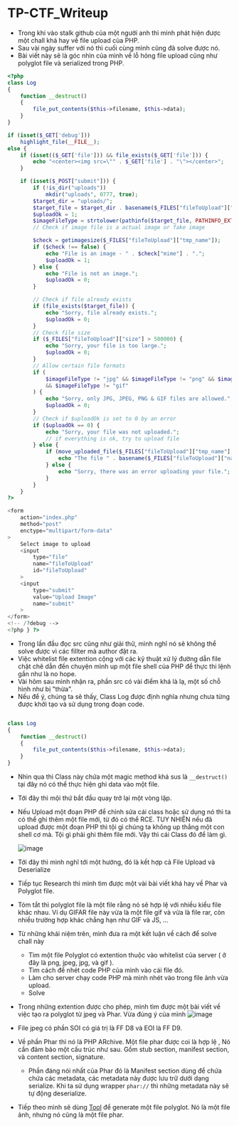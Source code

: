 # TP-CTF_Writeup

- Trong khi vào stalk github của một người anh thì mình phát hiện được một chall khá hay về file upload của PHP.
- Sau vài ngày suffer với nó thì cuối cùng mình cũng đã solve được nó.
- Bài viết này sẽ là góc nhìn của mình về lỗ hỏng file upload cũng như polyglot file và serialized trong PHP.

```php
<?php
class Log
{
    function __destruct()
    {
        file_put_contents($this->filename, $this->data);
    }
}

if (isset($_GET['debug']))
    highlight_file(__FILE__);
else {
    if (isset(($_GET['file'])) && file_exists($_GET['file'])) {
        echo "<center><img src=\"" . $_GET['file'] . "\"></center>";
    }

    if (isset($_POST["submit"])) {
        if (!is_dir("uploads"))
            mkdir("uploads", 0777, true);
        $target_dir = "uploads/";
        $target_file = $target_dir . basename($_FILES["fileToUpload"]["name"]);
        $uploadOk = 1;
        $imageFileType = strtolower(pathinfo($target_file, PATHINFO_EXTENSION));
        // Check if image file is a actual image or fake image

        $check = getimagesize($_FILES["fileToUpload"]["tmp_name"]);
        if ($check !== false) {
            echo "File is an image - " . $check["mime"] . ".";
            $uploadOk = 1;
        } else {
            echo "File is not an image.";
            $uploadOk = 0;
        }

        // Check if file already exists
        if (file_exists($target_file)) {
            echo "Sorry, file already exists.";
            $uploadOk = 0;
        }
        // Check file size
        if ($_FILES["fileToUpload"]["size"] > 500000) {
            echo "Sorry, your file is too large.";
            $uploadOk = 0;
        }
        // Allow certain file formats
        if (
            $imageFileType != "jpg" && $imageFileType != "png" && $imageFileType != "jpeg"
            && $imageFileType != "gif"
        ) {
            echo "Sorry, only JPG, JPEG, PNG & GIF files are allowed.";
            $uploadOk = 0;
        }
        // Check if $uploadOk is set to 0 by an error
        if ($uploadOk == 0) {
            echo "Sorry, your file was not uploaded.";
            // if everything is ok, try to upload file
        } else {
            if (move_uploaded_file($_FILES["fileToUpload"]["tmp_name"], $target_file)) {
                echo "The file " . basename($_FILES["fileToUpload"]["name"]) . " has been uploaded.";
            } else {
                echo "Sorry, there was an error uploading your file.";
            }
        }
    }
?>

<form
    action="index.php"
    method="post"
    enctype="multipart/form-data"
>
    Select image to upload
    <input
        type="file"
        name="fileToUpload"
        id="fileToUpload"
    >
    <input
        type="submit"
        value="Upload Image"
        name="submit"
    >
</form>
<!-- /?debug -->
<?php } ?>
```

- Trong lần đầu đọc src cũng như giải thử, mình nghĩ nó sẽ không thể solve được vì các fillter mà author đặt ra.
- Việc whitelist file extention cộng với các kỹ thuật xử lý đường dẫn file chặt chẽ dẫn đến chuyện mình up một file shell của PHP để thực thi lệnh gần như là no hope.
- Vài hôm sau mình nhận ra, phần src có vài điểm khá là lạ, một số chỗ hình như bị "thừa".
- Nếu để ý, chúng ta sẽ thấy, Class Log được định nghĩa nhưng chưa từng được khởi tạo và sử dụng trong đoạn code.
```php

class Log
{
    function __destruct()
    {
        file_put_contents($this->filename, $this->data);
    }
}
```

- Nhìn qua thì Class này chứa một magic method khá sus là ```__destruct()``` tại đây nó có thể thực hiện ghi data vào một file.
- Tới đây thì mội thứ bắt đầu quay trở lại một vòng lặp.
- Nếu Upload một đoạn PHP để chỉnh sửa cái class hoặc sử dụng nó thì ta có thể ghi thêm một file mới, từ đó có thể RCE. TUY NHIÊN nếu đã upload được một đoạn PHP thì tội gì chúng ta không up thẳng một con shell cơ mà. Tội gì phải ghi thêm file mới. Vậy thì cái Class đó để làm gì.

     ![image](https://github.com/user-attachments/assets/e6e63175-fd57-418e-9255-c9c6a0c458a2)

- Tới đây thì mình nghĩ tới một hướng, đó là kết hợp cả File Upload và Deserialize
- Tiếp tục Research thì mình tìm được một vài bài viết khá hay về Phar và Polyglot file.
- Tóm tắt thì polyglot file là một file rằng nó sẽ hợp lệ với nhiều kiểu file khác nhau. Ví dụ GIFAR file này vừa là một file gif và vừa là file rar, còn nhiều trường hợp khác chẳng hạn như GIF và JS, …

- Từ những khái niệm trên, mình đưa ra một kết luận về cách để solve chall này
   + Tìm một file Polyglot có extention thuộc vào whitelist của server ( ở đây là png, jpeg, jpg, và gif ).
   + Tìm cách để nhét code PHP của mình vào cái file đó.
   + Làm cho server chạy code PHP mà mình nhét vào trong file ảnh vừa upload.
   + Solve
- Trong những extention được cho phép, mình tìm được một bài viết về việc tạo ra polyglot từ jpeg và Phar. Vừa đúng ý của mình
![image](https://github.com/user-attachments/assets/ca6730df-8fbe-4646-ae38-8adce2688997)
- File jpeg có phần SOI có giá trị là FF D8 và EOI là FF D9.
- Về phần Phar thì nó là PHP ARchive. Một file phar được coi là hợp lệ , Nó cần đảm bảo một cấu trúc như sau. Gồm stub section, manifest section, và content section, signature.
    + Phần đáng nói nhất của Phar đó là Manifest section dùng để chứa chứa các metadata, các metadata này được lưu trữ dưới dạng serialize. Khi ta sử dụng wrapper ```phar://``` thì những metadata này sẽ tự động deserialize.

- Tiếp theo mình sẽ dùng [Tool](https://link-url-here.org) để generate một file polyglot. Nó là một file ảnh, nhưng nó cũng là một file phar.

